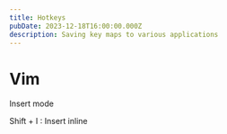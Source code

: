 ```yaml
---
title: Hotkeys
pubDate: 2023-12-18T16:00:00.000Z
description: Saving key maps to various applications
---
```


# Vim

Insert mode

Shift + I : Insert inline
